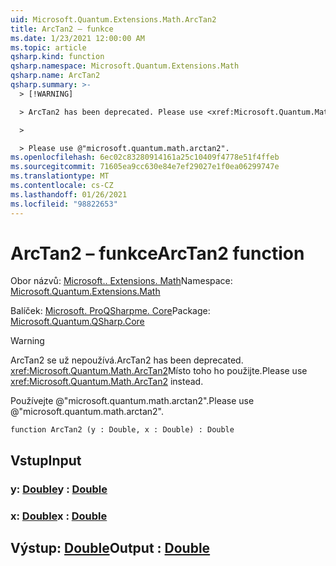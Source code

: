 ```yaml
---
uid: Microsoft.Quantum.Extensions.Math.ArcTan2
title: ArcTan2 – funkce
ms.date: 1/23/2021 12:00:00 AM
ms.topic: article
qsharp.kind: function
qsharp.namespace: Microsoft.Quantum.Extensions.Math
qsharp.name: ArcTan2
qsharp.summary: >-
  > [!WARNING]

  > ArcTan2 has been deprecated. Please use <xref:Microsoft.Quantum.Math.ArcTan2> instead.

  >

  > Please use @"microsoft.quantum.math.arctan2".
ms.openlocfilehash: 6ec02c83280914161a25c10409f4778e51f4ffeb
ms.sourcegitcommit: 71605ea9cc630e84e7ef29027e1f0ea06299747e
ms.translationtype: MT
ms.contentlocale: cs-CZ
ms.lasthandoff: 01/26/2021
ms.locfileid: "98822653"
---
```

# <a name="arctan2-function"></a><span data-ttu-id="a552d-102">ArcTan2 – funkce</span><span class="sxs-lookup"><span data-stu-id="a552d-102">ArcTan2 function</span></span>

<span data-ttu-id="a552d-103">Obor názvů: [Microsoft.. Extensions. Math](xref:Microsoft.Quantum.Extensions.Math)</span><span class="sxs-lookup"><span data-stu-id="a552d-103">Namespace: [Microsoft.Quantum.Extensions.Math](xref:Microsoft.Quantum.Extensions.Math)</span></span>

<span data-ttu-id="a552d-104">Balíček: [Microsoft. ProQSharpme. Core](https://nuget.org/packages/Microsoft.Quantum.QSharp.Core)</span><span class="sxs-lookup"><span data-stu-id="a552d-104">Package: [Microsoft.Quantum.QSharp.Core](https://nuget.org/packages/Microsoft.Quantum.QSharp.Core)</span></span>


> [!WARNING]
> <span data-ttu-id="a552d-105">ArcTan2 se už nepoužívá.</span><span class="sxs-lookup"><span data-stu-id="a552d-105">ArcTan2 has been deprecated.</span></span> <span data-ttu-id="a552d-106"><xref:Microsoft.Quantum.Math.ArcTan2>Místo toho ho použijte.</span><span class="sxs-lookup"><span data-stu-id="a552d-106">Please use <xref:Microsoft.Quantum.Math.ArcTan2> instead.</span></span>
>
> <span data-ttu-id="a552d-107">Používejte @"microsoft.quantum.math.arctan2".</span><span class="sxs-lookup"><span data-stu-id="a552d-107">Please use @"microsoft.quantum.math.arctan2".</span></span>



```qsharp
function ArcTan2 (y : Double, x : Double) : Double
```


## <a name="input"></a><span data-ttu-id="a552d-108">Vstup</span><span class="sxs-lookup"><span data-stu-id="a552d-108">Input</span></span>

### <a name="y--double"></a><span data-ttu-id="a552d-109">y: [Double](xref:microsoft.quantum.lang-ref.double)</span><span class="sxs-lookup"><span data-stu-id="a552d-109">y : [Double](xref:microsoft.quantum.lang-ref.double)</span></span>




### <a name="x--double"></a><span data-ttu-id="a552d-110">x: [Double](xref:microsoft.quantum.lang-ref.double)</span><span class="sxs-lookup"><span data-stu-id="a552d-110">x : [Double](xref:microsoft.quantum.lang-ref.double)</span></span>





## <a name="output--double"></a><span data-ttu-id="a552d-111">Výstup: [Double](xref:microsoft.quantum.lang-ref.double)</span><span class="sxs-lookup"><span data-stu-id="a552d-111">Output : [Double](xref:microsoft.quantum.lang-ref.double)</span></span>


